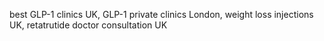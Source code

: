 best GLP-1 clinics UK, GLP-1 private clinics London, weight loss injections UK, retatrutide doctor consultation UK
